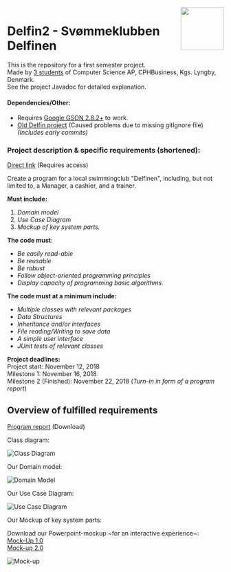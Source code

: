 <img align="right" width="100" height="100" src="https://i.imgur.com/aFsVizT.png">  
 
Delfin2 - Svømmeklubben Delfinen
======
This is the repository for a first semester project.  
Made by [3 students](https://github.com/Castau/Delfin2/graphs/contributors) of Computer Science AP, CPHBusiness, Kgs. Lyngby, Denmark.  
See the project Javadoc for detailed explanation.

#### Dependencies/Other:
- Requires [Google GSON 2.8.2+](https://repo1.maven.org/maven2/com/google/code/gson/gson/2.8.2/) to work.  
- [Old Delfin project](https://github.com/Castau/Delfin) (Caused problems due to missing gitIgnore file)   
*(Includes early commits)*  

### Project description & specific requirements (shortened):  

[Direct link](https://efif.sharepoint.com/:w:/r/sites/cph/Lyngby/_layouts/15/Doc.aspx?sourcedoc=%7B6BCD48A4-8F02-4A94-AD3E-B30BC6287167%7D&file=Delfinen.docx&action=default&mobileredirect=true) (Requires access)

Create a program for a local swimmingclub "Delfinen", including, but not limited to, a Manager, a cashier, and a trainer.

**Must include:**
1. *Domain model*
2. *Use Case Diagram*
3. *Mockup of key system parts.*

**The code must**:
* *Be easily read-able*  
* *Be reusable*  
* *Be robust*  
* *Follow object-oriented programming principles*  
* *Display capacity of programming basic algorithms.* 

**The code must at a minimum include:**  
* *Multiple classes with relevant packages*
* *Data Structures*  
* *Inheritance and/or interfaces*  
* *File reading/Writing to save data*  
* *A simple user interface*  
* *JUnit tests of relevant classes*  

**Project deadlines:**  
Project start: November 12, 2018  
Milestone 1: November 16, 2018  
Milestone 2 (Finished): November 22, 2018 (*Turn-in in form of a program report*)  

Overview of fulfilled requirements
------
[Program report](https://github.com/Castau/Delfin2/blob/master/Delfin%20Rapport%20.pdf) (Download)

Class diagram:  
 
![Class Diagram](https://imgur.com/cplIv1s.png)


<p align="center">
 
 Our Domain model:
 
 ![Domain Model](https://imgur.com/ZG5Pssg.png)

Our Use Case Diagram:

![Use Case Diagram](https://imgur.com/lPxROz3.png)

Our Mockup of key system parts: 

Download our Powerpoint-mockup ~for an interactive experience~:  
[Mock-Up 1.0](https://www.dropbox.com/s/5vweheudzo8f874/MockUp.pptx?dl=0)  
[Mock-up 2.0](https://www.dropbox.com/s/p7ileaxz53ggkit/MockUp3.pptx?dl=0)

![Mock-up](https://imgur.com/wFdWGYf.png)

</p>
